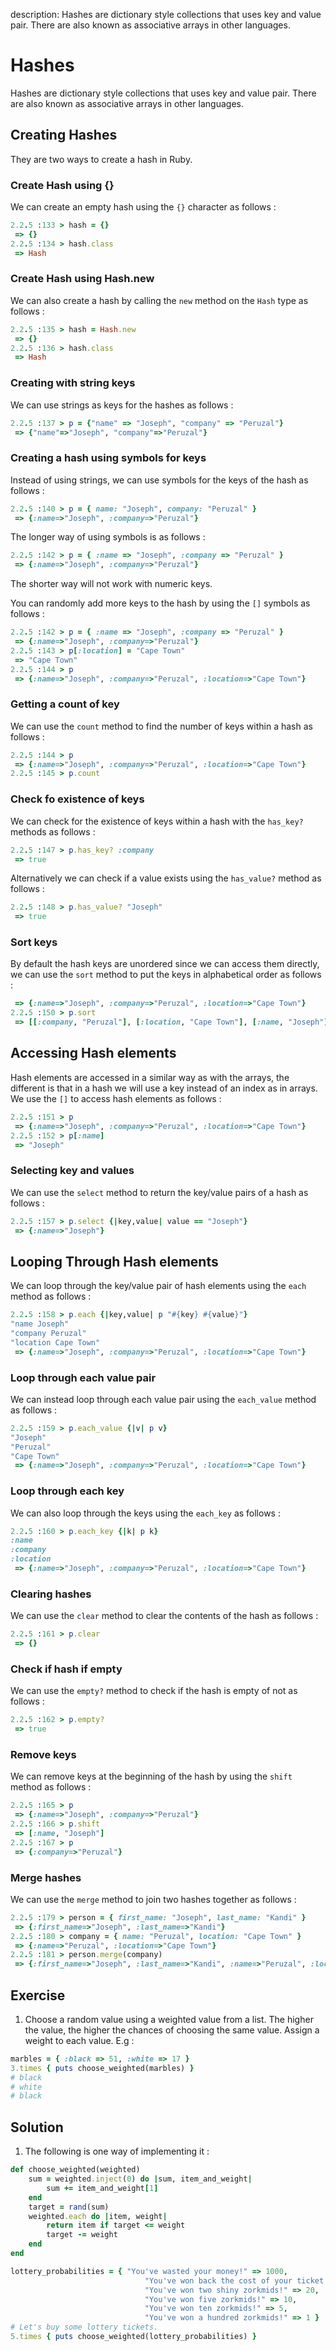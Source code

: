 description: Hashes are dictionary style collections that uses key and value pair. There are also known as associative arrays in other languages.

# Hashes

Hashes are dictionary style collections that uses key and value pair. There are also known as associative arrays in other languages.

## Creating Hashes

They are two ways to create a hash in Ruby.

### Create Hash using {}

We can create an empty hash using the `{}` character as follows :

```ruby
2.2.5 :133 > hash = {}
 => {}
2.2.5 :134 > hash.class
 => Hash
```

### Create Hash using Hash.new

We can also create a hash by calling the `new` method on the `Hash` type as follows :

```ruby
2.2.5 :135 > hash = Hash.new
 => {}
2.2.5 :136 > hash.class
 => Hash
```

### Creating with string keys

We can use strings as keys for the hashes as follows :

```ruby
2.2.5 :137 > p = {"name" => "Joseph", "company" => "Peruzal"}
 => {"name"=>"Joseph", "company"=>"Peruzal"}
```

### Creating a hash using symbols for keys

Instead of using strings, we can use symbols for the keys of the hash as follows :

```ruby
2.2.5 :140 > p = { name: "Joseph", company: "Peruzal" }
 => {:name=>"Joseph", :company=>"Peruzal"}
```

The longer way of using symbols is as follows :

```ruby
2.2.5 :142 > p = { :name => "Joseph", :company => "Peruzal" }
 => {:name=>"Joseph", :company=>"Peruzal"}
```

The shorter way will not work with numeric keys.

You can randomly add more keys to the hash by using the `[]` symbols as follows :

```ruby
2.2.5 :142 > p = { :name => "Joseph", :company => "Peruzal" }
 => {:name=>"Joseph", :company=>"Peruzal"}
2.2.5 :143 > p[:location] = "Cape Town"
 => "Cape Town"
2.2.5 :144 > p
 => {:name=>"Joseph", :company=>"Peruzal", :location=>"Cape Town"}
```

### Getting a count of key

We can use the `count` method to find the number of keys within a hash as follows :

```ruby
2.2.5 :144 > p
 => {:name=>"Joseph", :company=>"Peruzal", :location=>"Cape Town"} 
2.2.5 :145 > p.count
```

### Check fo existence of keys

We can check for the existence of keys within a hash with the `has_key?` methods as follows :

```ruby
2.2.5 :147 > p.has_key? :company
 => true
```

Alternatively we can check if a value exists using  the `has_value?` method as follows :

```ruby
2.2.5 :148 > p.has_value? "Joseph"
 => true
```

### Sort keys
 
By default the hash keys are unordered since we can access them directly, we can use the `sort` method to put the keys in alphabetical order as follows :

```ruby
 => {:name=>"Joseph", :company=>"Peruzal", :location=>"Cape Town"}
2.2.5 :150 > p.sort
 => [[:company, "Peruzal"], [:location, "Cape Town"], [:name, "Joseph"]]
```

## Accessing Hash elements

Hash elements are accessed in a similar way as with the arrays, the different is that in a hash we will use a key instead of an index as in arrays. We use the `[]` to access hash elements as follows :

```ruby
2.2.5 :151 > p
 => {:name=>"Joseph", :company=>"Peruzal", :location=>"Cape Town"} 
2.2.5 :152 > p[:name]
 => "Joseph"
```

### Selecting key and values

We can use the `select` method to return the key/value pairs of a hash as follows :

```ruby
2.2.5 :157 > p.select {|key,value| value == "Joseph"}
 => {:name=>"Joseph"}
```

## Looping Through Hash elements

We can loop through the key/value pair of hash elements using the `each` method as follows :

```ruby
2.2.5 :158 > p.each {|key,value| p "#{key} #{value}"}
"name Joseph"
"company Peruzal"
"location Cape Town"
 => {:name=>"Joseph", :company=>"Peruzal", :location=>"Cape Town"}
```

### Loop through each value pair

We can instead loop through each value pair using the `each_value` method as follows :

```ruby
2.2.5 :159 > p.each_value {|v| p v}
"Joseph"
"Peruzal"
"Cape Town"
 => {:name=>"Joseph", :company=>"Peruzal", :location=>"Cape Town"}
```

### Loop through each key

We can also loop through the keys using the `each_key` as follows :

```ruby
2.2.5 :160 > p.each_key {|k| p k}
:name
:company
:location
 => {:name=>"Joseph", :company=>"Peruzal", :location=>"Cape Town"}
```


### Clearing hashes

We can use the `clear` method to clear the contents of the hash as follows :

```ruby
2.2.5 :161 > p.clear
 => {}
```

### Check if hash if empty

We can use the `empty?` method to check if the hash is empty of not as follows :

```ruby
2.2.5 :162 > p.empty?
 => true
```

### Remove keys

We can remove keys at the beginning of the hash by using the `shift` method as follows :

```ruby
2.2.5 :165 > p
 => {:name=>"Joseph", :company=>"Peruzal"}
2.2.5 :166 > p.shift
 => [:name, "Joseph"]
2.2.5 :167 > p
 => {:company=>"Peruzal"}
```

### Merge hashes

We can use the `merge` method to join two hashes together as follows :

```ruby
2.2.5 :179 > person = { first_name: "Joseph", last_name: "Kandi" }
 => {:first_name=>"Joseph", :last_name=>"Kandi"} 
2.2.5 :180 > company = { name: "Peruzal", location: "Cape Town" }
 => {:name=>"Peruzal", :location=>"Cape Town"} 
2.2.5 :181 > person.merge(company)
 => {:first_name=>"Joseph", :last_name=>"Kandi", :name=>"Peruzal", :location=>"Cape Town"} 
```

## Exercise

1. Choose a random value using a weighted value from a list. The higher the value, the higher the chances of choosing the same value. Assign a weight to each value. E.g :

```ruby
marbles = { :black => 51, :white => 17 }
3.times { puts choose_weighted(marbles) }
# black
# white
# black
```

## Solution

1. The following is one way of implementing it :

```ruby
def choose_weighted(weighted)
    sum = weighted.inject(0) do |sum, item_and_weight|
        sum += item_and_weight[1]
    end
    target = rand(sum)
    weighted.each do |item, weight|
        return item if target <= weight
        target -= weight
    end
end

lottery_probabilities = { "You've wasted your money!" => 1000,
                              "You've won back the cost of your ticket!" => 50,
                              "You've won two shiny zorkmids!" => 20,
                              "You've won five zorkmids!" => 10,
                              "You've won ten zorkmids!" => 5,
                              "You've won a hundred zorkmids!" => 1 }
# Let's buy some lottery tickets.
5.times { puts choose_weighted(lottery_probabilities) }
```